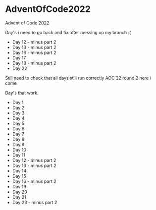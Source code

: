 # AdventOfCode2022
Advent of Code 2022

Day's i need to go back and fix after messing up my branch :( 
- Day 12 - minus part 2 
- Day 13 - minus part 2 
- Day 16 - minus part 2 
- Day 17 
- Day 18 - minus part 2 
- Day 22

Still need to check that all days still run correctly AOC 22 round 2 here i come 

Day's that work.
- Day 1 
- Day 2
- Day 3 
- Day 4
- Day 5
- Day 6 
- Day 7 
- Day 8
- Day 9
- Day 10
- Day 11
- Day 12 - minus part 2
- Day 13 - minus part 2 
- Day 14
- Day 15
- Day 16 - minus part 2
- Day 19
- Day 20
- Day 21 
- Day 23 - minus part 2
